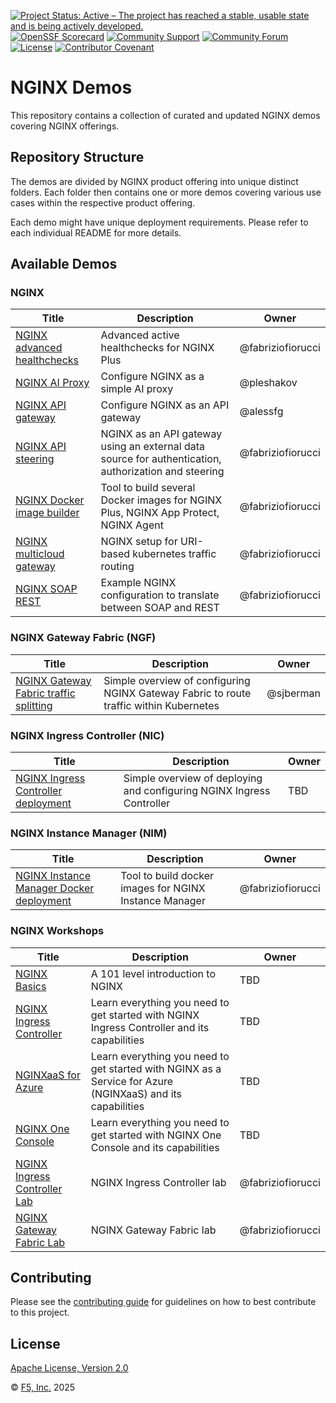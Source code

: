 [![Project Status: Active – The project has reached a stable, usable state and is being actively developed.](https://www.repostatus.org/badges/latest/active.svg)](https://www.repostatus.org/#active)
[![OpenSSF Scorecard](https://api.securityscorecards.dev/projects/github.com/nginx/nginx-demos/badge)](https://securityscorecards.dev/viewer/?uri=github.com/nginx/nginx-demos)
[![Community Support](https://badgen.net/badge/support/community/cyan?icon=awesome)](/SUPPORT.md)
[![Community Forum](https://img.shields.io/badge/community-forum-009639?logo=discourse&link=https%3A%2F%2Fcommunity.nginx.org)](https://community.nginx.org)
[![License](https://img.shields.io/badge/License-Apache%202.0-blue.svg)](https://opensource.org/licenses/Apache-2.0)
[![Contributor Covenant](https://img.shields.io/badge/Contributor%20Covenant-2.1-4baaaa.svg)](/CODE_OF_CONDUCT.md)

# NGINX Demos

This repository contains a collection of curated and updated NGINX demos covering NGINX offerings.

## Repository Structure

The demos are divided by NGINX product offering into unique distinct folders. Each folder then contains one or more demos covering various use cases within the respective product offering.

Each demo might have unique deployment requirements. Please refer to each individual README for more details.

## Available Demos

### NGINX

|Title|Description|Owner|
|-----|-----------|-----|
|[NGINX advanced healthchecks](nginx/advanced-healthchecks/)|Advanced active healthchecks for NGINX Plus|@fabriziofiorucci|
|[NGINX AI Proxy](nginx/ai-proxy)|Configure NGINX as a simple AI proxy|@pleshakov|
|[NGINX API gateway](nginx/api-gateway/)|Configure NGINX as an API gateway|@alessfg|
|[NGINX API steering](nginx/api-steering/)|NGINX as an API gateway using an external data source for authentication, authorization and steering|@fabriziofiorucci|
|[NGINX Docker image builder](nginx/docker-image-builder/)|Tool to build several Docker images for NGINX Plus, NGINX App Protect, NGINX Agent|@fabriziofiorucci|
|[NGINX multicloud gateway](nginx/multicloud-gateway/)|NGINX setup for URI-based kubernetes traffic routing|@fabriziofiorucci|
|[NGINX SOAP REST](nginx/soap-to-rest/)|Example NGINX configuration to translate between SOAP and REST|@fabriziofiorucci|

### NGINX Gateway Fabric (NGF)

|Title|Description|Owner|
|-----|-----------|-----|
|[NGINX Gateway Fabric traffic splitting](nginx-gateway-fabric/traffic-splitting/)|Simple overview of configuring NGINX Gateway Fabric to route traffic within Kubernetes|@sjberman|

### NGINX Ingress Controller (NIC)

|Title|Description|Owner|
|-----|-----------|-----|
|[NGINX Ingress Controller deployment](nginx-ingress-controller/ingress-deployment/)|Simple overview of deploying and configuring NGINX Ingress Controller|TBD|

### NGINX Instance Manager (NIM)

|Title|Description|Owner|
|-----|-----------|-----|
|[NGINX Instance Manager Docker deployment](nginx-instance-manager/docker-deployment/)|Tool to build docker images for NGINX Instance Manager|@fabriziofiorucci|

### NGINX Workshops

|Title|Description|Owner|
|-----|-----------|-----|
|[NGINX Basics](nginx-workshops/README.md)|A 101 level introduction to NGINX|TBD|
|[NGINX Ingress Controller](nginx-workshops/README.md)|Learn everything you need to get started with NGINX Ingress Controller and its capabilities|TBD|
|[NGINXaaS for Azure](nginx-workshops/README.md)|Learn everything you need to get started with NGINX as a Service for Azure (NGINXaaS) and its capabilities|TBD|
|[NGINX One Console](nginx-workshops/README.md)|Learn everything you need to get started with NGINX One Console and its capabilities|TBD|
|[NGINX Ingress Controller Lab](nginx-workshops/README.md)|NGINX Ingress Controller lab|@fabriziofiorucci|
|[NGINX Gateway Fabric Lab](nginx-workshops/README.md)|NGINX Gateway Fabric lab|@fabriziofiorucci|

## Contributing

Please see the [contributing guide](/CONTRIBUTING.md) for guidelines on how to best contribute to this project.

## License

[Apache License, Version 2.0](/LICENSE)

&copy; [F5, Inc.](https://www.f5.com/) 2025
